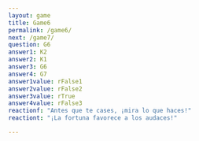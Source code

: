```yaml
---
layout: game
title: Game6
permalink: /game6/
next: /game7/
question: G6
answer1: K2
answer2: K1
answer3: G6
answer4: G7
answer1value: rFalse1
answer2value: rFalse2
answer3value: rTrue
answer4value: rFalse3
reactionf: "Antes que te cases, ¡mira lo que haces!"
reactiont: "¡La fortuna favorece a los audaces!"

---
```


